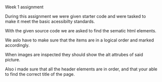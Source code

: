 Week 1 assignment

During this assignment we were given starter code and were tasked to make it meet the basic acessibilty standards.

With the given source code we are asked to find the sematic html elements.

We aslo have to make sure that the items are in a logical order and marked accordingly. 

When images are inspected they should show the alt attrubes of said picture.

Also i made sure that all the header elements are in order, and that your able to find the correct title of the page.




